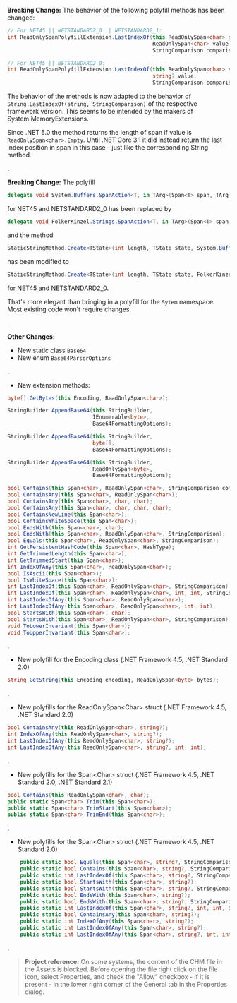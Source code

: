 **Breaking Change:**  The behavior of the following polyfill methods has been changed:
```csharp
// For NET45 || NETSTANDARD2_0 || NETSTANDARD2_1:
int ReadOnlySpanPolyfillExtension.LastIndexOf(this ReadOnlySpan<char> span, 
                                              ReadOnlySpan<char> value, 
                                              StringComparison comparisonType);

// For NET45 || NETSTANDARD2_0:
int ReadOnlySpanPolyfillExtension.LastIndexOf(this ReadOnlySpan<char> span, 
                                              string? value, 
                                              StringComparison comparisonType)
```
The behavior of the methods is now adapted to the behavior of `String.LastIndexOf(string, StringComparison)` of the respective framework 
version. This seems to be intended by the makers of System.MemoryExtensions. 

Since .NET 5.0 the method returns the length of span if
value is `ReadOnlySpan<char>.Empty`. Until .NET Core 3.1 it did instead return the last index position in span in this case - just like the corresponding 
String method.

.

**Breaking Change:** The polyfill
```csharp
delegate void System.Buffers.SpanAction<T, in TArg>(Span<T> span, TArg arg);
```
for NET45 and NETSTANDARD2_0 has been replaced by 
```csharp
delegate void FolkerKinzel.Strings.SpanAction<T, in TArg>(Span<T> span, TArg arg);
``` 
and the method 
```csharp
StaticStringMethod.Create<TState>(int length, TState state, System.Buffers.SpanAction<char, TState> action);
``` 
has been modified to 
```csharp
StaticStringMethod.Create<TState>(int length, TState state, FolkerKinzel.Strings.SpanAction<char, TState> action);
``` 
for NET45 and NETSTANDARD2_0.

That's more elegant than bringing in a polyfill for the `Sytem` namespace. Most existing code won't require changes.

.

**Other Changes:**

- New static class `Base64`
- New enum `Base64ParserOptions`

.
- New extension methods:
```csharp
byte[] GetBytes(this Encoding, ReadOnlySpan<char>);

StringBuilder AppendBase64(this StringBuilder,
                           IEnumerable<byte>,
                           Base64FormattingOptions);

StringBuilder AppendBase64(this StringBuilder,
                           byte[],
                           Base64FormattingOptions);

StringBuilder AppendBase64(this StringBuilder,
                           ReadOnlySpan<byte>,
                           Base64FormattingOptions);

bool Contains(this Span<char>, ReadOnlySpan<char>, StringComparison comparisonType);
bool ContainsAny(this Span<char>, ReadOnlySpan<char>);
bool ContainsAny(this Span<char>, char, char);
bool ContainsAny(this Span<char>, char, char, char);
bool ContainsNewLine(this Span<char>);
bool ContainsWhiteSpace(this Span<char>);
bool EndsWith(this Span<char>, char);
bool EndsWith(this Span<char>, ReadOnlySpan<char>, StringComparison);
bool Equals(this Span<char>, ReadOnlySpan<char>, StringComparison);
int GetPersistentHashCode(this Span<char>, HashType);
int GetTrimmedLength(this Span<char>);
int GetTrimmedStart(this Span<char>);
int IndexOfAny(this Span<char>, ReadOnlySpan<char>);
bool IsAscii(this Span<char>);
bool IsWhiteSpace(this Span<char>);
int LastIndexOf(this Span<char>, ReadOnlySpan<char>, StringComparison);
int LastIndexOf(this Span<char>, ReadOnlySpan<char>, int, int, StringComparison);
int LastIndexOfAny(this Span<char>, ReadOnlySpan<char>);
int LastIndexOfAny(this Span<char>, ReadOnlySpan<char>, int, int);
bool StartsWith(this Span<char>, char);
bool StartsWith(this Span<char>, ReadOnlySpan<char>, StringComparison);
void ToLowerInvariant(this Span<char>);
void ToUpperInvariant(this Span<char>);
```
.
- New polyfill for the Encoding class (.NET Framework 4.5, .NET Standard 2.0)
```csharp
string GetString(this Encoding encoding, ReadOnlySpan<byte> bytes);
```
.
- New polyfills for the ReadOnlySpan&lt;Char&gt; struct (.NET Framework 4.5, .NET Standard 2.0)

```csharp
bool ContainsAny(this ReadOnlySpan<char>, string?);
int IndexOfAny(this ReadOnlySpan<char>, string?);
int LastIndexOfAny(this ReadOnlySpan<char>, string?);
int LastIndexOfAny(this ReadOnlySpan<char>, string?, int, int);
```
.
- New polyfills for the Span&lt;Char&gt; struct (.NET Framework 4.5, .NET Standard 2.0, .NET Standard 2.1)

```csharp
bool Contains(this ReadOnlySpan<char>, char);
public static Span<char> Trim(this Span<char>);
public static Span<char> TrimStart(this Span<char>);
public static Span<char> TrimEnd(this Span<char>);
```
.
- New polyfills for the Span&lt;Char&gt; struct (.NET Framework 4.5, .NET Standard 2.0)

```csharp
    public static bool Equals(this Span<char>, string?, StringComparison);
    public static bool Contains(this Span<char>, string?, StringComparison);
    public static int LastIndexOf(this Span<char>, string?, StringComparison);
    public static bool StartsWith(this Span<char>, string?);
    public static bool StartsWith(this Span<char>, string?, StringComparison);
    public static bool EndsWith(this Span<char>, string?);
    public static bool EndsWith(this Span<char>, string?, StringComparison);
    public static int LastIndexOf(this Span<char>, string?, int, int, StringComparison);
    public static bool ContainsAny(this Span<char>, string?);
    public static int IndexOfAny(this Span<char>, string?);
    public static int LastIndexOfAny(this Span<char>, string?);
    public static int LastIndexOfAny(this Span<char>, string?, int, int);
```
.


> **Project reference:** On some systems, the content of the CHM file in the Assets is blocked. Before opening the file right click on the file icon, select Properties, and check the "Allow" checkbox - if it is present - in the lower right corner of the General tab in the Properties dialog.